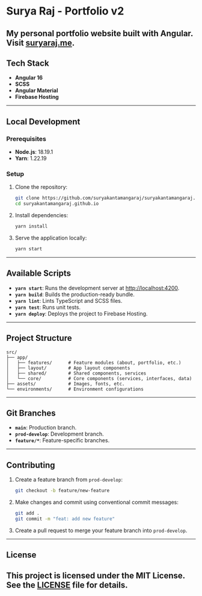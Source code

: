 # Surya Raj - Portfolio v2
My personal portfolio website built with Angular. Visit [suryaraj.me](https://suryaraj.me).
---
## Tech Stack
- **Angular 16**
- **SCSS**
- **Angular Material**
- **Firebase Hosting**
---
## Local Development
### Prerequisites
- **Node.js**: 18.19.1
- **Yarn**: 1.22.19
### Setup
1. Clone the repository:
   ```bash
   git clone https://github.com/suryakantamangaraj/suryakantamangaraj.github.io.git
   cd suryakantamangaraj.github.io
   ```
2. Install dependencies:
   ```bash
   yarn install
   ```
3. Serve the application locally:
   ```bash
   yarn start
   ```
---
## Available Scripts
- **`yarn start`**: Runs the development server at [http://localhost:4200](http://localhost:4200).
- **`yarn build`**: Builds the production-ready bundle.
- **`yarn lint`**: Lints TypeScript and SCSS files.
- **`yarn test`**: Runs unit tests.
- **`yarn deploy`**: Deploys the project to Firebase Hosting.
---
## Project Structure
```plaintext
src/
├── app/
│   ├── features/      # Feature modules (about, portfolio, etc.)
│   ├── layout/        # App layout components
│   ├── shared/        # Shared components, services
│   └── core/          # Core components (services, interfaces, data)
├── assets/            # Images, fonts, etc.
└── environments/      # Environment configurations
```
---
## Git Branches
- **`main`**: Production branch.
- **`prod-develop`**: Development branch.
- **`feature/*`**: Feature-specific branches.
---
## Contributing
1. Create a feature branch from `prod-develop`:
   ```bash
   git checkout -b feature/new-feature
   ```
2. Make changes and commit using conventional commit messages:
   ```bash
   git add .
   git commit -m "feat: add new feature"
   ```
3. Create a pull request to merge your feature branch into `prod-develop`.
---
## License
This project is licensed under the **MIT License**. See the [LICENSE](LICENSE) file for details.
---
